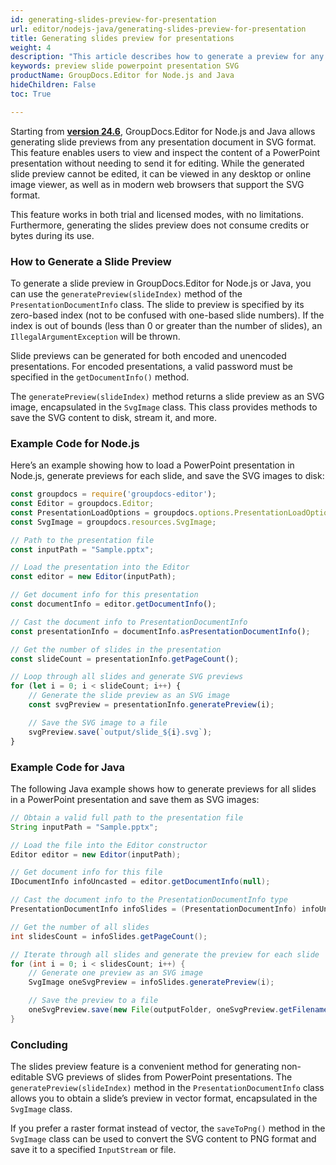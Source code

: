 ```yaml
---
id: generating-slides-preview-for-presentation
url: editor/nodejs-java/generating-slides-preview-for-presentation
title: Generating slides preview for presentations
weight: 4
description: "This article describes how to generate a preview for any slide in an existing PowerPoint presentation in SVG format using GroupDocs.Editor for Node.js and Java."
keywords: preview slide powerpoint presentation SVG
productName: GroupDocs.Editor for Node.js and Java
hideChildren: False
toc: True

---
```



Starting from **[version 24.6](https://releases.groupdocs.com/editor/nodejs-java/release-notes/2024/groupdocs-editor-for-node.js-via-java-24-6-release-notes/)**, GroupDocs.Editor for Node.js and Java allows generating slide previews from any presentation document in SVG format. This feature enables users to view and inspect the content of a PowerPoint presentation without needing to send it for editing. While the generated slide preview cannot be edited, it can be viewed in any desktop or online image viewer, as well as in modern web browsers that support the SVG format.

This feature works in both trial and licensed modes, with no limitations. Furthermore, generating the slides preview does not consume credits or bytes during its use.

### How to Generate a Slide Preview

To generate a slide preview in GroupDocs.Editor for Node.js or Java, you can use the `generatePreview(slideIndex)` method of the `PresentationDocumentInfo` class. The slide to preview is specified by its zero-based index (not to be confused with one-based slide numbers). If the index is out of bounds (less than 0 or greater than the number of slides), an `IllegalArgumentException` will be thrown.

Slide previews can be generated for both encoded and unencoded presentations. For encoded presentations, a valid password must be specified in the `getDocumentInfo()` method.

The `generatePreview(slideIndex)` method returns a slide preview as an SVG image, encapsulated in the `SvgImage` class. This class provides methods to save the SVG content to disk, stream it, and more.

### Example Code for Node.js

Here’s an example showing how to load a PowerPoint presentation in Node.js, generate previews for each slide, and save the SVG images to disk:

```javascript
const groupdocs = require('groupdocs-editor');
const Editor = groupdocs.Editor;
const PresentationLoadOptions = groupdocs.options.PresentationLoadOptions;
const SvgImage = groupdocs.resources.SvgImage;

// Path to the presentation file
const inputPath = "Sample.pptx";

// Load the presentation into the Editor
const editor = new Editor(inputPath);

// Get document info for this presentation
const documentInfo = editor.getDocumentInfo();

// Cast the document info to PresentationDocumentInfo
const presentationInfo = documentInfo.asPresentationDocumentInfo();

// Get the number of slides in the presentation
const slideCount = presentationInfo.getPageCount();

// Loop through all slides and generate SVG previews
for (let i = 0; i < slideCount; i++) {
    // Generate the slide preview as an SVG image
    const svgPreview = presentationInfo.generatePreview(i);

    // Save the SVG image to a file
    svgPreview.save(`output/slide_${i}.svg`);
}
```

### Example Code for Java

The following Java example shows how to generate previews for all slides in a PowerPoint presentation and save them as SVG images:

```java
// Obtain a valid full path to the presentation file
String inputPath = "Sample.pptx";

// Load the file into the Editor constructor
Editor editor = new Editor(inputPath);

// Get document info for this file
IDocumentInfo infoUncasted = editor.getDocumentInfo(null);

// Cast the document info to the PresentationDocumentInfo type
PresentationDocumentInfo infoSlides = (PresentationDocumentInfo) infoUncasted;

// Get the number of all slides
int slidesCount = infoSlides.getPageCount();

// Iterate through all slides and generate the preview for each slide
for (int i = 0; i < slidesCount; i++) {
    // Generate one preview as an SVG image
    SvgImage oneSvgPreview = infoSlides.generatePreview(i);

    // Save the preview to a file
    oneSvgPreview.save(new File(outputFolder, oneSvgPreview.getFilenameWithExtension()).getPath());
}
```

### Concluding

The slides preview feature is a convenient method for generating non-editable SVG previews of slides from PowerPoint presentations. The `generatePreview(slideIndex)` method in the `PresentationDocumentInfo` class allows you to obtain a slide’s preview in vector format, encapsulated in the `SvgImage` class. 

If you prefer a raster format instead of vector, the `saveToPng()` method in the `SvgImage` class can be used to convert the SVG content to PNG format and save it to a specified `InputStream` or file.

